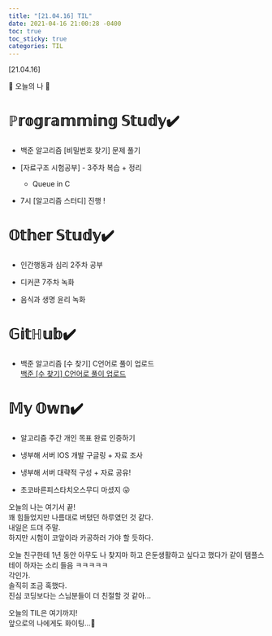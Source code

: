 ```yaml
---
title: "[21.04.16] TIL"
date: 2021-04-16 21:00:28 -0400
toc: true
toc_sticky: true
categories: TIL
---
```


[21.04.16]

🙌 오늘의 나 🙌

# ℙ𝕣𝕠𝕘𝕣𝕒𝕞𝕞𝕚𝕟𝕘 𝕊𝕥𝕦𝕕𝕪✔️

- 백준 알고리즘 [비밀번호 찾기] 문제 풀기

- [자료구조 시험공부] - 3주차 복습 + 정리
     * Queue in C
- 7시 [알고리즘 스터디] 진행 !

# 𝕆𝕥𝕙𝕖𝕣 𝕊𝕥𝕦𝕕𝕪✔️
- 인간행동과 심리 2주차 공부

- 디커콘 7주차 녹화

-  음식과 생명 윤리 녹화

# 𝔾𝕚𝕥ℍ𝕦𝕓✔️

- 백준 알고리즘 [수 찾기] C언어로 풀이 업로드   
  [백준 [수 찾기] C언어로 풀이 업로드](https://swiftie1230.github.io/%EC%95%8C%EA%B3%A0%EB%A6%AC%EC%A6%98%ED%99%9C%EC%9A%A9/%EC%95%8C%EA%B3%A0%EB%A6%AC%EC%A6%98%ED%99%9C%EC%9A%A9-HashTable-%EB%82%B4-%EB%AC%B8%EC%A0%9C2/) 

# 𝕄𝕪 𝕆𝕨𝕟✔️

- 알고리즘 주간 개인 목표 완료 인증하기

- 냉부해 서버 IOS 개발 구글링 + 자료 조사

- 냉부해 서버 대략적 구성 + 자료 공유!

- 초코바른피스타치오스무디 마셨지 😜


오늘의 나는 여기서 끝!   
꽤 힘들었지만 나름대로 버텼던 하루였던 것 같다.    
내일은 드뎌 주말.    
하지만 시험이 코앞이라 카공하러 가야 할 듯하다.
   
오늘 친구한테 1년 동안 아무도 나 찾지마 하고 은둔생활하고 싶다고 했다가 같이 탬플스테이 하자는 소리 들음 ㅋㅋㅋㅋㅋ      
각인가.    
솔직히 조금 혹했다.   
진심 코딩보다는 스님분들이 더 친절할 것 같아...   

오늘의 TIL은 여기까지!    
앞으로의 나에게도 화이팅...🌸
